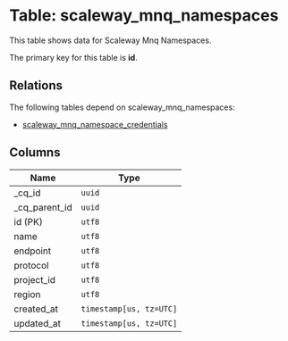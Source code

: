 # Table: scaleway_mnq_namespaces

This table shows data for Scaleway Mnq Namespaces.

The primary key for this table is **id**.

## Relations

The following tables depend on scaleway_mnq_namespaces:
  - [scaleway_mnq_namespace_credentials](scaleway_mnq_namespace_credentials.md)

## Columns

| Name          | Type          |
| ------------- | ------------- |
|_cq_id|`uuid`|
|_cq_parent_id|`uuid`|
|id (PK)|`utf8`|
|name|`utf8`|
|endpoint|`utf8`|
|protocol|`utf8`|
|project_id|`utf8`|
|region|`utf8`|
|created_at|`timestamp[us, tz=UTC]`|
|updated_at|`timestamp[us, tz=UTC]`|